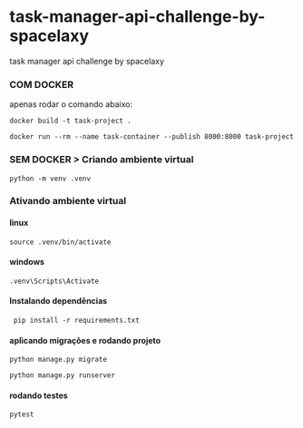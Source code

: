 # task-manager-api-challenge-by-spacelaxy
task manager api challenge by spacelaxy

### COM DOCKER
apenas rodar o comando abaixo:

`docker build -t task-project .`

`docker run --rm --name task-container --publish 8000:8000 task-project`

### SEM DOCKER > Criando ambiente virtual

``python -m venv .venv``

 ### Ativando ambiente virtual

 #### linux

``source .venv/bin/activate``

#### windows

``.venv\Scripts\Activate ``

#### Instalando dependências

`` pip install -r requirements.txt``

#### aplicando migrações e rodando projeto

``python manage.py migrate``

``python manage.py runserver``

#### rodando testes

`` pytest ``
